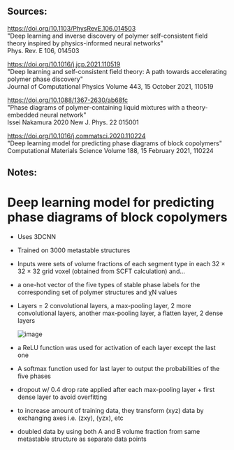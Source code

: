 ## Sources:

https://doi.org/10.1103/PhysRevE.106.014503 \
"Deep learning and inverse discovery of polymer self-consistent field theory inspired by physics-informed neural networks" \
Phys. Rev. E 106, 014503

https://doi.org/10.1016/j.jcp.2021.110519 \
"Deep learning and self-consistent field theory: A path towards accelerating polymer phase discovery" \
Journal of Computational Physics Volume 443, 15 October 2021, 110519

https://doi.org/10.1088/1367-2630/ab68fc \
"Phase diagrams of polymer-containing liquid mixtures with a theory-embedded neural network" \
Issei Nakamura 2020 New J. Phys. 22 015001

https://doi.org/10.1016/j.commatsci.2020.110224 \
"Deep learning model for predicting phase diagrams of block copolymers" \
Computational Materials Science Volume 188, 15 February 2021, 110224

## Notes:

# Deep learning model for predicting phase diagrams of block copolymers
 - Uses 3DCNN
 - Trained on 3000 metastable structures
 - Inputs were sets of volume fractions of each segment type in each 32 × 32 × 32 grid voxel (obtained from SCFT calculation) and...
 - a one-hot vector of the five types of stable phase labels for the corresponding set of polymer structures and χN values
 - Layers = 2 convolutional layers, a max-pooling layer, 2 more convolutional layers, another max-pooling layer, a flatten layer, 2 dense layers

   ![image](https://github.com/user-attachments/assets/c0a21083-7531-404f-a6a5-a970dedc99c3)

  - a ReLU function was used for activation of each layer except the last one
  - A softmax function used for last layer to output the probabilities of the five phases
  - dropout w/ 0.4 drop rate applied after each max-pooling layer + first dense layer to avoid overfitting
  - to increase amount of training data, they transform (xyz) data by exchanging axes i.e. (zxy), (yzx), etc
  - doubled data by using both A and B volume fraction from same metastable structure as separate data points
      


